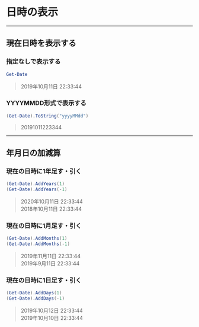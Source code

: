 # 日時の表示

---

## 現在日時を表示する

### 指定なしで表示する

```PowerShell
Get-Date
```

> 2019年10月11日 22:33:44

### YYYYMMDD形式で表示する

```PowerShell
(Get-Date).ToString("yyyyMMdd")
```

> 20191011223344

---

## 年月日の加減算

### 現在の日時に1年足す・引く

```PowerShell
(Get-Date).AddYears(1)
(Get-Date).AddYears(-1)
```

> 2020年10月11日 22:33:44  
  2018年10月11日 22:33:44

### 現在の日時に1月足す・引く

```PowerShell
(Get-Date).AddMonths(1)
(Get-Date).AddMonths(-1)
```

> 2019年11月11日 22:33:44  
  2019年9月11日 22:33:44

### 現在の日時に1日足す・引く

```PowerShell
(Get-Date).AddDays(1)
(Get-Date).AddDays(-1)
```

> 2019年10月12日 22:33:44  
  2019年10月10日 22:33:44
